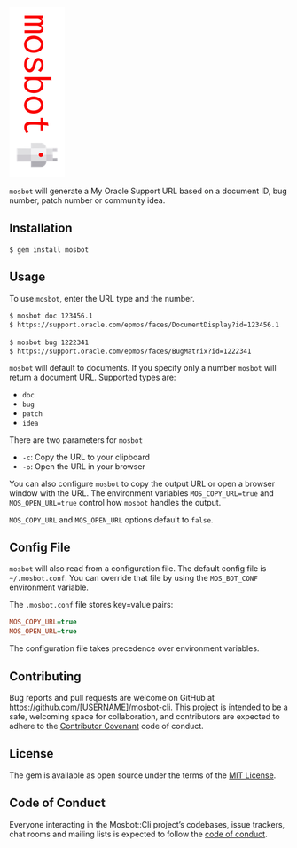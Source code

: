 ![mosbot](mosbot_logo_100.png)

`mosbot` will generate a My Oracle Support URL based on a document ID, bug number, patch number or community idea.

## Installation

    $ gem install mosbot

## Usage

To use `mosbot`, enter the URL type and the number.

    $ mosbot doc 123456.1
    $ https://support.oracle.com/epmos/faces/DocumentDisplay?id=123456.1

    $ mosbot bug 1222341
    $ https://support.oracle.com/epmos/faces/BugMatrix?id=1222341

`mosbot` will default to documents. If you specify only a number `mosbot` will return a document URL. Supported types are:

* `doc`
* `bug`
* `patch`
* `idea`

There are two parameters for `mosbot`

* `-c`: Copy the URL to your clipboard
* `-o`: Open the URL in your browser

You can also configure `mosbot` to copy the output URL or open a browser window with the URL. The environment variables `MOS_COPY_URL=true` and `MOS_OPEN_URL=true` control how `mosbot` handles the output.

`MOS_COPY_URL` and `MOS_OPEN_URL` options default to `false`.

## Config File

`mosbot` will also read from a configuration file. The default config file is `~/.mosbot.conf`. You can override that file by using the `MOS_BOT_CONF` environment variable.

The `.mosbot.conf` file stores key=value pairs:

```ini
MOS_COPY_URL=true
MOS_OPEN_URL=true
```

The configuration file takes precedence over environment variables.

## Contributing

Bug reports and pull requests are welcome on GitHub at https://github.com/[USERNAME]/mosbot-cli. This project is intended to be a safe, welcoming space for collaboration, and contributors are expected to adhere to the [Contributor Covenant](http://contributor-covenant.org) code of conduct.

## License

The gem is available as open source under the terms of the [MIT License](https://opensource.org/licenses/MIT).

## Code of Conduct

Everyone interacting in the Mosbot::Cli project’s codebases, issue trackers, chat rooms and mailing lists is expected to follow the [code of conduct](https://github.com/[USERNAME]/mosbot-cli/blob/master/CODE_OF_CONDUCT.md).
